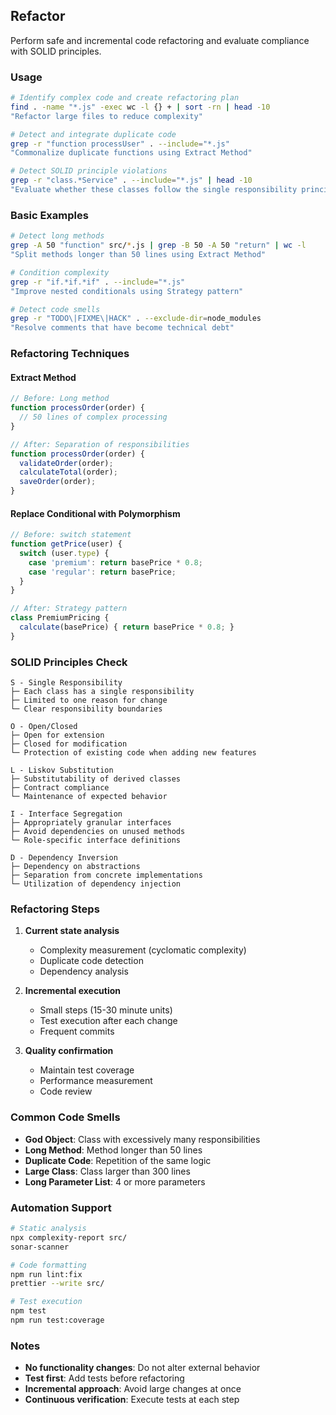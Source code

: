## Refactor

Perform safe and incremental code refactoring and evaluate compliance with SOLID principles.

### Usage

```bash
# Identify complex code and create refactoring plan
find . -name "*.js" -exec wc -l {} + | sort -rn | head -10
"Refactor large files to reduce complexity"

# Detect and integrate duplicate code
grep -r "function processUser" . --include="*.js"
"Commonalize duplicate functions using Extract Method"

# Detect SOLID principle violations
grep -r "class.*Service" . --include="*.js" | head -10
"Evaluate whether these classes follow the single responsibility principle"
```

### Basic Examples

```bash
# Detect long methods
grep -A 50 "function" src/*.js | grep -B 50 -A 50 "return" | wc -l
"Split methods longer than 50 lines using Extract Method"

# Condition complexity
grep -r "if.*if.*if" . --include="*.js"
"Improve nested conditionals using Strategy pattern"

# Detect code smells
grep -r "TODO\|FIXME\|HACK" . --exclude-dir=node_modules
"Resolve comments that have become technical debt"
```

### Refactoring Techniques

#### Extract Method

```javascript
// Before: Long method
function processOrder(order) {
  // 50 lines of complex processing
}

// After: Separation of responsibilities
function processOrder(order) {
  validateOrder(order);
  calculateTotal(order);
  saveOrder(order);
}
```

#### Replace Conditional with Polymorphism

```javascript
// Before: switch statement
function getPrice(user) {
  switch (user.type) {
    case 'premium': return basePrice * 0.8;
    case 'regular': return basePrice;
  }
}

// After: Strategy pattern
class PremiumPricing {
  calculate(basePrice) { return basePrice * 0.8; }
}
```

### SOLID Principles Check

```
S - Single Responsibility
├─ Each class has a single responsibility
├─ Limited to one reason for change
└─ Clear responsibility boundaries

O - Open/Closed
├─ Open for extension
├─ Closed for modification
└─ Protection of existing code when adding new features

L - Liskov Substitution
├─ Substitutability of derived classes
├─ Contract compliance
└─ Maintenance of expected behavior

I - Interface Segregation
├─ Appropriately granular interfaces
├─ Avoid dependencies on unused methods
└─ Role-specific interface definitions

D - Dependency Inversion
├─ Dependency on abstractions
├─ Separation from concrete implementations
└─ Utilization of dependency injection
```

### Refactoring Steps

1. **Current state analysis**
   - Complexity measurement (cyclomatic complexity)
   - Duplicate code detection
   - Dependency analysis

2. **Incremental execution**
   - Small steps (15-30 minute units)
   - Test execution after each change
   - Frequent commits

3. **Quality confirmation**
   - Maintain test coverage
   - Performance measurement
   - Code review

### Common Code Smells

- **God Object**: Class with excessively many responsibilities
- **Long Method**: Method longer than 50 lines
- **Duplicate Code**: Repetition of the same logic
- **Large Class**: Class larger than 300 lines
- **Long Parameter List**: 4 or more parameters

### Automation Support

```bash
# Static analysis
npx complexity-report src/
sonar-scanner

# Code formatting
npm run lint:fix
prettier --write src/

# Test execution
npm test
npm run test:coverage
```

### Notes

- **No functionality changes**: Do not alter external behavior
- **Test first**: Add tests before refactoring
- **Incremental approach**: Avoid large changes at once
- **Continuous verification**: Execute tests at each step
